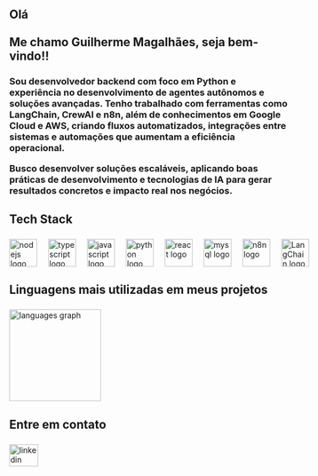 <h2 align="left">Olá<br><br>Me chamo Guilherme Magalhães, seja bem-vindo!!</h2>

###

<h3 align="left">
Sou desenvolvedor backend com foco em Python e experiência no desenvolvimento de agentes autônomos e soluções avançadas. Tenho trabalhado com ferramentas como LangChain, CrewAI e n8n, além de conhecimentos em Google Cloud e AWS, criando fluxos automatizados, integrações entre sistemas e automações que aumentam a eficiência operacional.

Busco desenvolver soluções escaláveis, aplicando boas práticas de desenvolvimento e tecnologias de IA para gerar resultados concretos e impacto real nos negócios.
</h3>

###

<h2 align="left">Tech Stack</h2>

###

<div align="left" style="display: flex; align-items: center; gap: 20px;">
  <img src="https://skillicons.dev/icons?i=nodejs" height="50" alt="nodejs logo" />
  <img src="https://skillicons.dev/icons?i=ts" height="50" alt="typescript logo" />
  <img src="https://skillicons.dev/icons?i=js" height="50" alt="javascript logo" />
  <img src="https://skillicons.dev/icons?i=python" height="50" alt="python logo" />
  <img src="https://skillicons.dev/icons?i=react" height="50" alt="react logo" />
  <img src="https://skillicons.dev/icons?i=mysql" height="50" alt="mysql logo" />
  <img src="https://avatars.githubusercontent.com/u/45487711?s=200&v=4" height="50" alt="n8n logo" />
  <img src="https://avatars.githubusercontent.com/u/126733545?s=200&v=4" height="50" alt="LangChain logo" />
</div>

###

<h2 align="left">Linguagens mais utilizadas em meus projetos</h2>

###

<div align="left">
  <img src="https://github-readme-stats.vercel.app/api/top-langs?username=guiarruda10&locale=pt-br&hide_title=false&layout=compact&card_width=320&langs_count=6&theme=dark&hide_border=false&order=2" height="165" alt="languages graph" />
</div>

###

<h2 align="left">Entre em contato</h2>

###

<div align="left">
  <a href="https://www.linkedin.com/in/guilherme-magalh%C3%A3es-de-arruda-bb1841314/" target="_blank">
    <img src="https://raw.githubusercontent.com/maurodesouza/profile-readme-generator/master/src/assets/icons/social/linkedin/default.svg" width="52" height="40" alt="linkedin logo" />
  </a>
</div>
